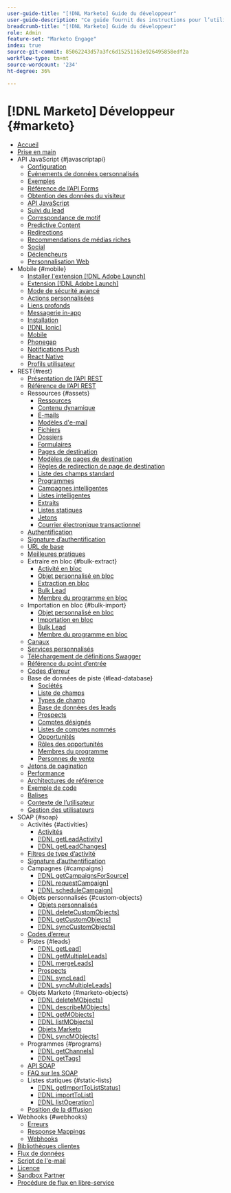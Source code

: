 ```yaml
---
user-guide-title: "[!DNL Marketo] Guide du développeur"
user-guide-description: "Ce guide fournit des instructions pour l’utilisation des  [!DNL Marketo] API."
breadcrumb-title: "[!DNL Marketo] Guide du développeur"
role: Admin
feature-set: "Marketo Engage"
index: true
source-git-commit: 85062243d57a3fc6d15251163e926495858edf2a
workflow-type: tm+mt
source-wordcount: '234'
ht-degree: 36%

---
```



# [!DNL Marketo] Développeur {#marketo}

- [Accueil](home.md)
- [Prise en main](getting-started.md)
- API JavaScript {#javascriptapi}
   - [Configuration](javascript-api/configuration.md)
   - [Événements de données personnalisés](javascript-api/custom-data-events.md)
   - [Exemples](javascript-api/examples.md)
   - [Référence de l’API Forms](javascript-api/forms-api-reference.md)
   - [Obtention des données du visiteur](javascript-api/get-visitor-data.md)
   - [API JavaScript](javascript-api/javascript-api.md)
   - [Suivi du lead](javascript-api/lead-tracking.md)
   - [Correspondance de motif](javascript-api/pattern-match.md)
   - [Predictive Content](javascript-api/predictive-content.md)
   - [Redirections](javascript-api/redirect.md)
   - [Recommendations de médias riches](javascript-api/rich-media-recommendation.md)
   - [Social](javascript-api/social.md)
   - [Déclencheurs](javascript-api/triggers.md)
   - [Personnalisation Web](javascript-api/web-personalization.md)
- Mobile {#mobile}
   - [Installer l&#39;extension [!DNL Adobe Launch] ](mobile/adobe-launch-extension-installation.md)
   - [Extension [!DNL Adobe Launch]](mobile/adobe-launch-extension.md)
   - [Mode de sécurité avancé](mobile/advanced-security-access-mode.md)
   - [Actions personnalisées](mobile/custom-actions.md)
   - [Liens profonds](mobile/enabling-deep-links-in-your-app.md)
   - [Messagerie in-app](mobile/in-app-messages.md)
   - [Installation](mobile/installation.md)
   - [[!DNL Ionic]](mobile/ionic.md)
   - [Mobile](mobile/mobile.md)
   - [Phonegap](mobile/phonegap.md)
   - [Notifications Push](mobile/push-notifications.md)
   - [React Native](mobile/react-native.md)
   - [Profils utilisateur](mobile/user-profiles.md)
- REST{#rest}
   - [Présentation de l’API REST](rest-api/rest-api.md)
   - [Référence de l’API REST](https://developer.adobe.com/marketo-apis/)
   - Ressources {#assets}
      - [Ressources](rest-api/assets.md)
      - [Contenu dynamique](rest-api/dynamic-content.md)
      - [E-mails](rest-api/emails.md)
      - [Modèles d&#39;e-mail](rest-api/email-templates.md)
      - [Fichiers](rest-api/files.md)
      - [Dossiers](rest-api/folders.md)
      - [Formulaires](rest-api/forms.md)
      - [Pages de destination](rest-api/landing-pages.md)
      - [Modèles de pages de destination](rest-api/landing-page-templates.md)
      - [Règles de redirection de page de destination](rest-api/landing-page-redirect-rules.md)
      - [Liste des champs standard](rest-api/list-of-standard-fields.md)
      - [Programmes](rest-api/programs.md)
      - [Campagnes intelligentes](rest-api/smart-campaigns.md)
      - [Listes intelligentes](rest-api/smart-lists.md)
      - [Extraits](rest-api/snippets.md)
      - [Listes statiques](rest-api/static-lists.md)
      - [Jetons](rest-api/tokens.md)
      - [Courrier électronique transactionnel](rest-api/transactional-email.md)
   - [Authentification](rest-api/authentication.md)
   - [Signature d’authentification](rest-api/authentication-signature.md)
   - [URL de base](rest-api/base-url.md)
   - [Meilleures pratiques](rest-api/marketo-integration-best-practices.md)
   - Extraire en bloc {#bulk-extract}
      - [Activité en bloc](rest-api/bulk-activity-extract.md)
      - [Objet personnalisé en bloc](rest-api/bulk-custom-object-extract.md)
      - [Extraction en bloc](rest-api/bulk-extract.md)
      - [Bulk Lead](rest-api/bulk-lead-extract.md)
      - [Membre du programme en bloc](rest-api/bulk-program-member-extract.md)
   - Importation en bloc {#bulk-import}
      - [Objet personnalisé en bloc](rest-api/bulk-custom-object-import.md)
      - [Importation en bloc](rest-api/bulk-import.md)
      - [Bulk Lead](rest-api/bulk-lead-import.md)
      - [Membre du programme en bloc](rest-api/bulk-program-member-import.md)
   - [Canaux](rest-api/channels.md)
   - [Services personnalisés](rest-api/custom-services.md)
   - [Téléchargement de définitions Swagger](rest-api/swagger.md)
   - [Référence du point d’entrée](rest-api/endpoint-reference.md)
   - [Codes d’erreur](rest-api/error-codes.md)
   - Base de données de piste {#lead-database}
      - [Sociétés](rest-api/companies.md)
      - [Liste de champs](rest-api/fields.md)
      - [Types de champ](rest-api/field-types.md)
      - [Base de données des leads](rest-api/lead-database.md)
      - [Prospects](rest-api/leads.md)
      - [Comptes désignés](rest-api/named-accounts.md)
      - [Listes de comptes nommés](rest-api/named-account-lists.md)
      - [Opportunités](rest-api/opportunities.md)
      - [Rôles des opportunités](rest-api/opportunity-roles.md)
      - [Membres du programme](rest-api/program-members.md)
      - [Personnes de vente](rest-api/sales-persons.md)
   - [Jetons de pagination](rest-api/paging-tokens.md)
   - [Performance](rest-api/performance.md)
   - [Architectures de référence](rest-api/reference-architectures.md)
   - [Exemple de code](https://github.com/Marketo/REST-Sample-Code)
   - [Balises](rest-api/tags.md)
   - [Contexte de l’utilisateur](rest-api/user-context.md)
   - [Gestion des utilisateurs](rest-api/user-management.md)
- SOAP {#soap}
   - Activités {#activities}
      - [Activités](soap-api/activities.md)
      - [[!DNL getLeadActivity]](soap-api/getleadactivity.md)
      - [[!DNL getLeadChanges]](soap-api/getleadchanges.md)
   - [Filtres de type d’activité](soap-api/activity-type-filters.md)
   - [Signature d’authentification](soap-api/authentication-signature.md)
   - Campagnes {#campaigns}
      - [[!DNL getCampaignsForSource]](soap-api/getcampaignsforsource.md)
      - [[!DNL requestCampaign]](soap-api/requestcampaign.md)
      - [[!DNL scheduleCampaign]](soap-api/schedulecampaign.md)
   - Objets personnalisés {#custom-objects}
      - [Objets personnalisés](soap-api/custom-objects.md)
      - [[!DNL deleteCustomObjects]](soap-api/deletecustomobjects.md)
      - [[!DNL getCustomObjects]](soap-api/getcustomobjects.md)
      - [[!DNL syncCustomObjects]](soap-api/synccustomobjects.md)
   - [Codes d’erreur](soap-api/error-codes.md)
   - Pistes {#leads}
      - [[!DNL getLead]](soap-api/getlead.md)
      - [[!DNL getMultipleLeads]](soap-api/getmultipleleads.md)
      - [[!DNL mergeLeads]](soap-api/mergeleads.md)
      - [Prospects](soap-api/leads.md)
      - [[!DNL syncLead]](soap-api/synclead.md)
      - [[!DNL syncMultipleLeads]](soap-api/syncmultipleleads.md)
   - Objets Marketo {#marketo-objects}
      - [[!DNL deleteMObjects]](soap-api/deletemobjects.md)
      - [[!DNL describeMObjects]](soap-api/describemobject.md)
      - [[!DNL getMObjects]](soap-api/getmobjects.md)
      - [[!DNL listMObjects]](soap-api/listmobjects.md)
      - [Objets Marketo](soap-api/marketo-objects.md)
      - [[!DNL syncMObjects]](soap-api/syncmobjects.md)
   - Programmes {#programs}
      - [[!DNL getChannels]](soap-api/getchannels.md)
      - [[!DNL getTags]](soap-api/gettags.md)
   - [API SOAP](soap-api/soap-api.md)
   - [FAQ sur les SOAP](soap-api/soap-faq.md)
   - Listes statiques {#static-lists}
      - [[!DNL getImportToListStatus]](soap-api/getimporttoliststatus.md)
      - [[!DNL importToList]](soap-api/importtolist.md)
      - [[!DNL listOperation]](soap-api/listoperation.md)
   - [Position de la diffusion](soap-api/stream-position.md)
- Webhooks {#webhooks}
   - [Erreurs](webhooks/errors.md)
   - [Response Mappings](webhooks/response-mappings.md)
   - [Webhooks](webhooks/webhooks.md)
- [Bibliothèques clientes](https://github.com/Marketo/Community-Supported-Client-Libraries)
- [Flux de données](data-streams.md)
- [Script de l&#39;e-mail](email-scripting.md)
- [Licence](api-license.md)
- [Sandbox Partner](partner-sandbox.md)
- [Procédure de flux en libre-service](self-service-flow-steps.md)
